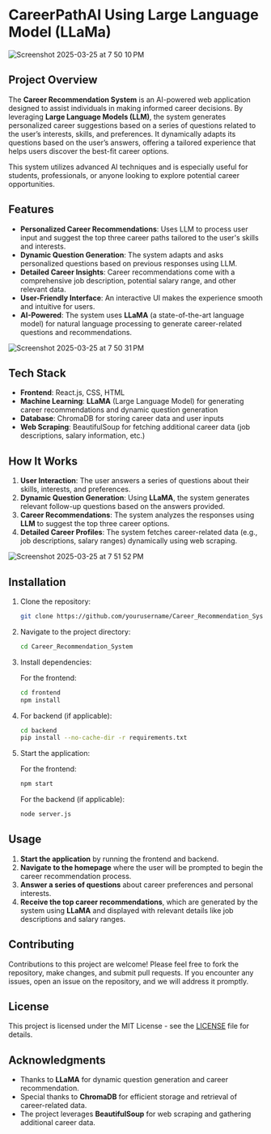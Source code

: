 # CareerPathAI Using Large Language Model (LLaMa)

![Screenshot 2025-03-25 at 7 50 10 PM](https://github.com/user-attachments/assets/0d139638-e26d-4f90-9b8b-47075cdd2ee6)

## Project Overview

The **Career Recommendation System** is an AI-powered web application designed to assist individuals in making informed career decisions. By leveraging **Large Language Models (LLM)**, the system generates personalized career suggestions based on a series of questions related to the user’s interests, skills, and preferences. It dynamically adapts its questions based on the user’s answers, offering a tailored experience that helps users discover the best-fit career options.

This system utilizes advanced AI techniques and is especially useful for students, professionals, or anyone looking to explore potential career opportunities.

## Features

- **Personalized Career Recommendations**: Uses LLM to process user input and suggest the top three career paths tailored to the user's skills and interests.
- **Dynamic Question Generation**: The system adapts and asks personalized questions based on previous responses using LLM.
- **Detailed Career Insights**: Career recommendations come with a comprehensive job description, potential salary range, and other relevant data.
- **User-Friendly Interface**: An interactive UI makes the experience smooth and intuitive for users.
- **AI-Powered**: The system uses **LLaMA** (a state-of-the-art language model) for natural language processing to generate career-related questions and recommendations.

![Screenshot 2025-03-25 at 7 50 31 PM](https://github.com/user-attachments/assets/91208725-d464-4668-8c77-d97885e9e919)

## Tech Stack

- **Frontend**: React.js, CSS, HTML
- **Machine Learning**: **LLaMA** (Large Language Model) for generating career recommendations and dynamic question generation
- **Database**: ChromaDB for storing career data and user inputs
- **Web Scraping**: BeautifulSoup for fetching additional career data (job descriptions, salary information, etc.)

## How It Works

1. **User Interaction**: The user answers a series of questions about their skills, interests, and preferences.
2. **Dynamic Question Generation**: Using **LLaMA**, the system generates relevant follow-up questions based on the answers provided.
3. **Career Recommendations**: The system analyzes the responses using **LLM** to suggest the top three career options.
4. **Detailed Career Profiles**: The system fetches career-related data (e.g., job descriptions, salary ranges) dynamically using web scraping.

![Screenshot 2025-03-25 at 7 51 52 PM](https://github.com/user-attachments/assets/9cd69104-05ef-46fd-a9e2-6cafb27e2fe9)

## Installation

1. Clone the repository:

   ```bash
   git clone https://github.com/yourusername/Career_Recommendation_System.git
   ```

2. Navigate to the project directory:

   ```bash
   cd Career_Recommendation_System
   ```

3. Install dependencies:

   For the frontend:

   ```bash
   cd frontend
   npm install
   ```

4. For backend (if applicable):

   ```bash
   cd backend
   pip install --no-cache-dir -r requirements.txt
   ```

5. Start the application:

   For the frontend:

   ```bash
   npm start
   ```

   For the backend (if applicable):

   ```bash
   node server.js
   ```

## Usage

1. **Start the application** by running the frontend and backend.
2. **Navigate to the homepage** where the user will be prompted to begin the career recommendation process.
3. **Answer a series of questions** about career preferences and personal interests.
4. **Receive the top career recommendations**, which are generated by the system using **LLaMA** and displayed with relevant details like job descriptions and salary ranges.

## Contributing

Contributions to this project are welcome! Please feel free to fork the repository, make changes, and submit pull requests. If you encounter any issues, open an issue on the repository, and we will address it promptly.

## License

This project is licensed under the MIT License - see the [LICENSE](LICENSE) file for details.

## Acknowledgments

- Thanks to **LLaMA** for dynamic question generation and career recommendation.
- Special thanks to **ChromaDB** for efficient storage and retrieval of career-related data.
- The project leverages **BeautifulSoup** for web scraping and gathering additional career data.

